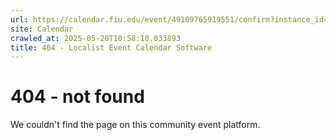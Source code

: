 ```yaml
---
url: https://calendar.fiu.edu/event/49109765919551/confirm?instance_id=49109765953365&return=https%3A%2F%2Fcalendar.fiu.edu%2Fthefrost
site: Calendar
crawled_at: 2025-05-20T10:58:10.033893
title: 404 - Localist Event Calendar Software
---
```


# 404 - not found
We couldn't find the page on this community event platform.

